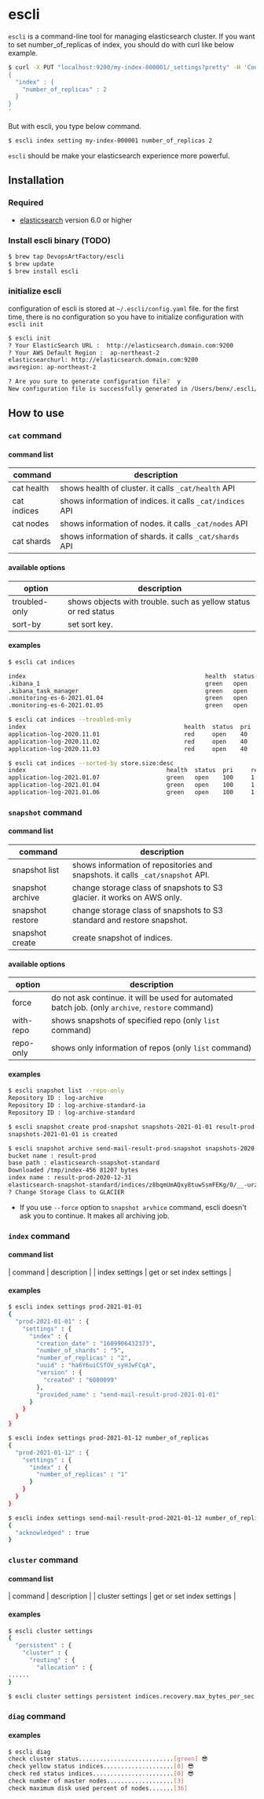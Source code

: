 # escli
`escli` is a command-line tool for managing elasticsearch cluster. If you want to set number_of_replicas of index, you should do with curl like below example.
```bash
$ curl -X PUT "localhost:9200/my-index-000001/_settings?pretty" -H 'Content-Type: application/json' -d'
{
  "index" : {
    "number_of_replicas" : 2
  }
}
'
```
But with escli, you type below command.
```bash
$ escli index setting my-index-000001 number_of_replicas 2
```
`escli` should be make your elasticsearch experience more powerful.

## Installation
### Required
- [elasticsearch](https://elastic.co) version 6.0 or higher

### Install escli binary (TODO)
```bash
$ brew tap DevopsArtFactory/escli
$ brew update
$ brew install escli 
``` 

### initialize escli
configuration of escli is stored at `~/.escli/config.yaml` file.
for the first time, there is no configuration so you have to initialize configuration with `escli init`
```bash
$ escli init
? Your ElasticSearch URL :  http://elasticsearch.domain.com:9200
? Your AWS Default Region :  ap-northeast-2
elasticsearchurl: http://elasticsearch.domain.com:9200
awsregion: ap-northeast-2

? Are you sure to generate configuration file?  y
New configuration file is successfully generated in /Users/benx/.escli/config.yaml

```

## How to use

### `cat` command

#### command list
| command     | description                                               |
| ----------- | --------------------------------------------------------- |
| cat health  | shows health of cluster. it calls `_cat/health` API       |
| cat indices | shows information of indices. it calls `_cat/indices` API |
| cat nodes   | shows information of nodes. it calls `_cat/nodes` API     |
| cat shards  | shows information of shards. it calls `_cat/shards` API   |

#### available options
| option        | description                                                      |
| ------------- | ---------------------------------------------------------------- |
| troubled-only | shows objects with trouble. such as yellow status or red status  |
| sort-by       | set sort key.                                                    |

#### examples

```bash
$ escli cat indices

index                                                   health  status  pri     rep     store.size
.kibana_1                                               green   open    1       1          918.1kb
.kibana_task_manager                                    green   open    1       1           26.5kb
.monitoring-es-6-2021.01.04                             green   open    1       1           21.2gb
.monitoring-es-6-2021.01.05                             green   open    1       1           21.7gb
```

```bash
$ escli cat indices --troubled-only
index                                             health  status  pri     rep     store.size
application-log-2020.11.01                        red     open    40      0          202.4gb
application-log-2020.11.02                        red     open    40      0          289.8gb
application-log-2020.11.03                        red     open    40      0          199.9gb
```

```bash
$ escli cat indices --sorted-by store.size:desc
index                                        health  status  pri     rep     store.size
application-log-2021.01.07                   green   open    100     1            3.3tb
application-log-2021.01.04                   green   open    100     1              3tb
application-log-2021.01.06                   green   open    100     1            2.9tb
```

### `snapshot` command

#### command list
| command     | description                                               |
| ----------- | --------------------------------------------------------- |
| snapshot list        | shows information of repositories and snapshots. it calls `_cat/snapshot` API. |
| snapshot archive     | change storage class of snapshots to S3 glacier. it works on AWS only.  |
| snapshot restore     | change storage class of snapshots to S3 standard and restore snapshot.    |
| snapshot create        | create snapshot of indices.    |

#### available options
| option        | description                                                      |
| ------------- | ---------------------------------------------------------------- |
| force | do not ask continue. it will be used for automated batch job. (only `archive`, `restore` command) |
| with-repo | shows snapshots of specified repo (only `list` command) |
| repo-only | shows only information of repos (only `list` command) |

#### examples

```bash
$ escli snapshot list --repo-only
Repository ID : log-archive
Repository ID : log-archive-standard-ia
Repository ID : log-archive-standard
```

```bash
$ escli snapshot create prod-snapshot snapshots-2021-01-01 result-prod-2021-01-01
snapshots-2021-01-01 is created
```

```bash
$ escli snapshot archive send-mail-result-prod-snapshot snapshots-2020-12-31 --region us-east-1
bucket name : result-prod
base path : elasticsearch-snapshot-standard
Downloaded /tmp/index-456 81207 bytes
index name : result-prod-2020-12-31
elasticsearch-snapshot-standard/indices/z8bqmUmAQxy8tuwSsmFEKg/0/__-urzTmmuR8K6s6kpLryZ5g
? Change Storage Class to GLACIER 
```

- If you use `--force` option to `snapshot arvhice` command, escli doesn't ask you to continue. It makes all archiving job.

### `index` command

#### command list
| command | description |
| index settings | get or set index settings |

#### examples

```bash
$ escli index settings prod-2021-01-01 
{
  "prod-2021-01-01" : {
    "settings" : {
      "index" : {
        "creation_date" : "1609906432373",
        "number_of_shards" : "5",
        "number_of_replicas" : "2",
        "uuid" : "ha6Y6uiCSfOV_syHJwFCqA",
        "version" : {
          "created" : "6080099"
        },
        "provided_name" : "send-mail-result-prod-2021-01-01"
      }
    }
  }
}
```

```bash
$ escli index settings prod-2021-01-12 number_of_replicas                                                                                                                                                                                               ok  3s 
{
  "prod-2021-01-12" : {
    "settings" : {
      "index" : {
        "number_of_replicas" : "1"
      }
    }
  }
}
```

```bash
$ escli index settings send-mail-result-prod-2021-01-12 number_of_replicas 2                                                                                                                                                                                                 ok 
{
  "acknowledged" : true
}
```

### `cluster` command

#### command list
| command | description |
| cluster settings | get or set index settings |

#### examples

```bash
$ escli cluster settings
{
  "persistent" : {
    "cluster" : {
      "routing" : {
        "allocation" : {
......
}
```

```bash
$ escli cluster settings persistent indices.recovery.max_bytes_per_sec 50mb
```

### `diag` command

#### examples

```bash
$ escli diag
check cluster status...........................[green] 😎
check yellow status indices....................[0] 😎
check red status indices.......................[0] 😎
check number of master nodes...................[3]
check maximum disk used percent of nodes.......[36]
```